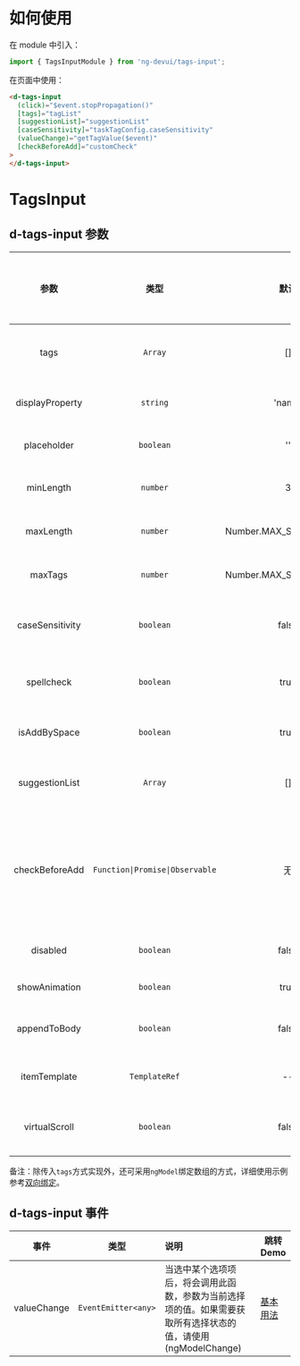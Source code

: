 # 如何使用

在 module 中引入：

```ts
import { TagsInputModule } from 'ng-devui/tags-input';
```

在页面中使用：

```html
<d-tags-input
  (click)="$event.stopPropagation()"
  [tags]="tagList"
  [suggestionList]="suggestionList"
  [caseSensitivity]="taskTagConfig.caseSensitivity"
  (valueChange)="getTagValue($event)"
  [checkBeforeAdd]="customCheck"
>
</d-tags-input>
```

# TagsInput

## d-tags-input 参数

|      参数       |              类型               |          默认           |                                                 说明                                                  | 跳转 Demo                       | 全局配置项 |
| :-------------: | :-----------------------------: | :---------------------: | :---------------------------------------------------------------------------------------------------: | :------------------------------ | ---------- |
|      tags       |             `Array`             |           []            |                                 必选，记录输入的标签和选择的标签列表                                  | [基本用法](demo#basic-usage)    |
| displayProperty |            `string`             |         'name'          |                                       可选，列表项使用的属性名                                        | [基本用法](demo#basic-usage)    |
|   placeholder   |            `boolean`            |           ''            |                                      可选，输入框的 placeholder                                       | [基本用法](demo#basic-usage)    |
|    minLength    |            `number`             |            3            |                                     可选，输入标签内容的最小长度                                      | [基本用法](demo#basic-usage)    |
|    maxLength    |            `number`             | Number.MAX_SAFE_INTEGER |                                     可选，输入标签内容的最大长度                                      | [基本用法](demo#basic-usage)    |
|     maxTags     |            `number`             | Number.MAX_SAFE_INTEGER |                                      可选，可输入标签的最大个数                                       | [基本用法](demo#basic-usage)    |
| caseSensitivity |            `boolean`            |          false          |                                   可选，大小写敏感，默认忽略大小写                                    | [基本用法](demo#basic-usage)    |            |
|   spellcheck    |            `boolean`            |          true           |                                 可选，input 输入框是否开启拼写检查的                                  | [基本用法](demo#basic-usage)    |            |
|  isAddBySpace   |            `boolean`            |          true           |                                     可选，是否支持空格键输入标 签                                     | [基本用法](demo#basic-usage)    |            |
| suggestionList  |             `Array`             |           []            |                                 可选，下拉选项，默认可选择的标签列表                                  | [基本用法](demo#basic-usage)    |
| checkBeforeAdd  | `Function\|Promise\|Observable` |           无            | 可选，自定义校验函数，类型为(newTag: string) => boolean 或者 Promise<boolean>或者 Observable<boolean> | [基本用法](demo#basic-usage)    |
|    disabled     |            `boolean`            |          false          |                                        可选，disabled 灰化状态                                        | [基本用法](demo#basic-usage)    |
|  showAnimation  |            `boolean`            |          true           |                                          可选，是否开启动画                                           |                                 | ✔          |
|  appendToBody   |            `boolean`            |          false          |                                   可选，下拉弹出是否 append to body                                   | [双向绑定](demo#ng-model)       |
|  itemTemplate   |          `TemplateRef`          |           --            |                                       可选，自定义选项展示模板                                        | [双向绑定](demo#ng-model)       |
|  virtualScroll  |            `boolean`            |          false          |                                 可选，是否虚拟滚动，大数据量场景使用                                  | [虚拟滚动](demo#virtual-scroll) |

备注：除传入`tags`方式实现外，还可采用`ngModel`绑定数组的方式，详细使用示例参考[双向绑定](demo#ng-model)。

## d-tags-input 事件

|    事件     |        类型         | 说明                                                                                                          | 跳转 Demo                    |
| :---------: | :-----------------: | :------------------------------------------------------------------------------------------------------------ | ---------------------------- |
| valueChange | `EventEmitter<any>` | 当选中某个选项项后，将会调用此函数，参数为当前选择项的值。如果需要获取所有选择状态的值，请使用(ngModelChange) | [基本用法](demo#basic-usage) |
